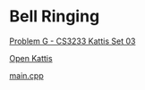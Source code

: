# Bell Ringing

[Problem G - CS3233 Kattis Set 03](https://nus.kattis.com/sessions/jxb6gj/problems/bells)

[Open Kattis](https://open.kattis.com/problems/bells)

[main.cpp](main.cpp)